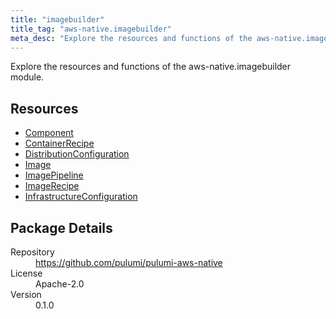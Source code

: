 ```yaml
---
title: "imagebuilder"
title_tag: "aws-native.imagebuilder"
meta_desc: "Explore the resources and functions of the aws-native.imagebuilder module."
---
```


<!-- WARNING: this file was generated by Pulumi Docs Generator. -->
<!-- Do not edit by hand unless you're certain you know what you are doing! -->

Explore the resources and functions of the aws-native.imagebuilder module.

<h2 id="resources">Resources</h2>
<ul class="api">
    <li><a href="component" title="Component"><span class="symbol resource"></span>Component</a></li>
    <li><a href="containerrecipe" title="ContainerRecipe"><span class="symbol resource"></span>ContainerRecipe</a></li>
    <li><a href="distributionconfiguration" title="DistributionConfiguration"><span class="symbol resource"></span>DistributionConfiguration</a></li>
    <li><a href="image" title="Image"><span class="symbol resource"></span>Image</a></li>
    <li><a href="imagepipeline" title="ImagePipeline"><span class="symbol resource"></span>ImagePipeline</a></li>
    <li><a href="imagerecipe" title="ImageRecipe"><span class="symbol resource"></span>ImageRecipe</a></li>
    <li><a href="infrastructureconfiguration" title="InfrastructureConfiguration"><span class="symbol resource"></span>InfrastructureConfiguration</a></li>
</ul>

<h2 id="package-details">Package Details</h2>
<dl class="package-details">
	<dt>Repository</dt>
	<dd><a href="https://github.com/pulumi/pulumi-aws-native">https://github.com/pulumi/pulumi-aws-native</a></dd>
	<dt>License</dt>
	<dd>Apache-2.0</dd>
	<dt>Version</dt>
	<dd>0.1.0</dd>
</dl>

